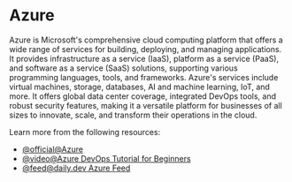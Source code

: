 # Azure

Azure is Microsoft's comprehensive cloud computing platform that offers a wide range of services for building, deploying, and managing applications. It provides infrastructure as a service (IaaS), platform as a service (PaaS), and software as a service (SaaS) solutions, supporting various programming languages, tools, and frameworks. Azure's services include virtual machines, storage, databases, AI and machine learning, IoT, and more. It offers global data center coverage, integrated DevOps tools, and robust security features, making it a versatile platform for businesses of all sizes to innovate, scale, and transform their operations in the cloud.

Learn more from the following resources:

- [@official@Azure](https://azure.microsoft.com)
- [@video@Azure DevOps Tutorial for Beginners](https://www.youtube.com/watch?v=4BibQ69MD8c)
- [@feed@daily.dev Azure Feed](https://app.daily.dev/tags/azure)
